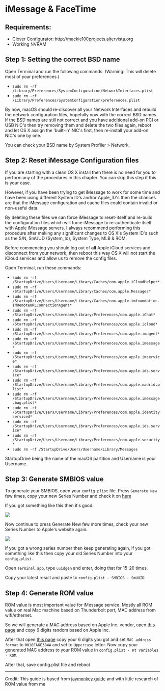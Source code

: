 # iMessage & FaceTime

## Requirements:

- Clover Configurator: <http://mackie100projects.altervista.org>
- Working NVRAM

## Step 1: Setting the correct BSD name

Open Terminal and run the following commands: (Warning: This will delete most of your preferences.)

- `sudo rm -rf /Library/Preferences/SystemConfiguration/NetworkInterfaces.plist`
- `sudo rm -rf /Library/Preferences/SystemConfiguration/preferences.plist`

By now, macOS should re-discover all your Network Interfaces and rebuild the network configuration files, hopefully now with the correct BSD names. If the BSD names are still not correct and you have additional add-on PCI or USB NIC's then try removing them and delete the two files again, reboot and let OS X assign the 'built-in' NIC's first, then re-install your add-on NIC's one by one.

You can check your BSD name by System Profiler > Network.

## Step 2: Reset iMessage Configuration files

If you are starting with a clean OS X install then there is no need for you to perform any of the procedures in this chapter. You can skip this step if this is your case.

However, if you have been trying to get iMessage to work for some time and have been using different System ID's and/or Apple_ID's then the chances are that the iMessage configuration and cache files could contain invalid or non-useful data.

By deleting these files we can force iMessage to reset-itself and re-build the configuration files which will force iMessage to re-authenticate itself with Apple iMessage servers. I always recommend performing this procedure after making any significant changes to OS X's System ID's such as the S/N, SmUUD (System_Id), System Type, MLB & ROM.

Before commencing you should log out of **all** Apple iCloud services and disconnect from your network, then reboot this way OS X will not start the iCloud services and allow us to remove the config files.

Open Terminal, run these commands:

* `sudo rm -rf /StartupDrive/Users/Username/Library/Caches/com.apple.iCloudHelper*`
* `sudo rm -rf /StartupDrive/Users/Username/Library/Caches/com.apple.Messages*`
* `sudo rm -rf /StartupDrive/Users/Username/Library/Caches/com.apple.imfoundation.IMRemoteURLConnectionAgent*`
* `sudo rm -rf /StartupDrive/Users/Username/Library/Preferences/com.apple.iChat*`
* `sudo rm -rf /StartupDrive/Users/Username/Library/Preferences/com.apple.icloud*`
* `sudo rm -rf /StartupDrive/Users/Username/Library/Preferences/com.apple.imagent*`
* `sudo rm -rf /StartupDrive/Users/Username/Library/Preferences/com.apple.imessage*`
* `sudo rm -rf /StartupDrive/Users/Username/Library/Preferences/com.apple.imservice*`
* `sudo rm -rf /StartupDrive/Users/Username/Library/Preferences/com.apple.ids.service*`
* `sudo rm -rf /StartupDrive/Users/Username/Library/Preferences/com.apple.madrid.plist*`
* `sudo rm -rf /StartupDrive/Users/Username/Library/Preferences/com.apple.imessage.bag.plist*`
* `sudo rm -rf /StartupDrive/Users/Username/Library/Preferences/com.apple.identityserviced*`
* `sudo rm -rf /StartupDrive/Users/Username/Library/Preferences/com.apple.ids.service*`
* `sudo rm -rf /StartupDrive/Users/Username/Library/Preferences/com.apple.security*`
* `sudo rm -rf /StartupDrive/Users/Username/Library/Messages`

StartupDrive being the name of the macOS partition and Username is your Username.

## Step 3: Generate SMBIOS value

To generate your SMBIOS, open your `config.plist` file. Press `Generate New` few times, copy your new Series Number and check it on [here](https://checkcoverage.apple.com/)

If you got something like this then it's good.

![](Picture/imessage1.png)

Now continue to press Generate New few more times, check your new Series Number to Apple's website again.

![](Picture/imessage2.jpg)

If you got a wrong series number then keep generating again, if you got something like this then copy your old Series Number into your `config.plist`.

Open `Terminal.app`, type `uuidgen` and enter, doing that for 15-20 times.

Copy your latest result and paste to `config.plist - SMBIOS - SmUUID`

## Step 4: Generate ROM value

ROM value is most important value for iMessage service. Mostly all ROM value on real Mac machine based on Thunderbolt port, MAC address from wifi/ethernet.

So we will generate a MAC address based on Apple Inc. vendor, open [this page](http://www.adminsub.net/mac-address-finder/apple) and copy 6 digits random based on Apple Inc.

After that open [this page](https://www.miniwebtool.com/mac-address-generator/) copy your 6 digits you got and set `MAC address format` to `0010FA6E384A` and set to `Uppercase` letter. Now copy your generated MAC address to your ROM value in `config.plist - Rt Variables - ROM`.

After that, save config.plist file and reboot

--------------

Credit: This guide is based from [jaymonkey guide](https://www.tonymacx86.com/threads/how-to-fix-imessage.110471/) and with little research of ROM value from me